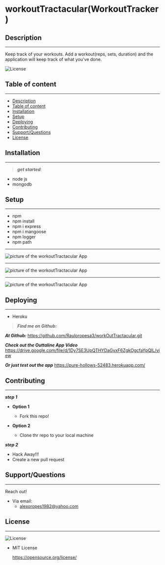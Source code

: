 # workoutTractacular(WorkoutTracker)

## Description

---

Keep track of your workouts. Add a workout(reps, sets, duration) and the application will keep track of what you've done.

![License](https://img.shields.io/badge/LICENSE-MIT-maroon)

## Table of content

---

- [Description](#description)
- [Table of content](#table-of-content)
- [Installation](#installation)
- [Setup](#setup)
- [Deploying](#deploying)
- [Contributing](#contributing)
- [Support/Questions](#supportquestions)
- [License](#license)

## Installation

---

> **_get started_**:

- node js
- mongodb

## Setup

---

- npm
- npm install
- npm i express
- npm i mangoose
- npm logger
- npm path

---

![picture of the workoutTractacular App](assets#1.png)

---

![picture of the workoutTractacular App](assets#2.png)

---

![picture of the workoutTractacular App](assets#3.png)

## Deploying

---

- Heroku

> **_Find me on Github:_**

**_At Github:_**
<https://github.com/Rauloropesa3/workOutTractacular.git>

**_Check out the Outtaline App Video_**
<https://drive.google.com/file/d/1Dy7SE3UpQTHYDaGyxF6ZgkOgcfaYpQlL/view>

**_Or just test out the app_**
<https://pure-hollows-52483.herokuapp.com/>

## Contributing

---

**_step 1_**

- **Option 1**

  - Fork this repo!

- **Option 2**
  - Clone thr repo to your local machine

**_step 2_**

- Hack Away!!!
- Create a new pull request

## Support/Questions

---

Reach out!

- Via email:
  - alexoropes1982@yahoo.com

## License

---

![License](https://img.shields.io/badge/LICENSE-MIT-maroon)

- MIT License

  <https://opensource.org/license/>

  >
